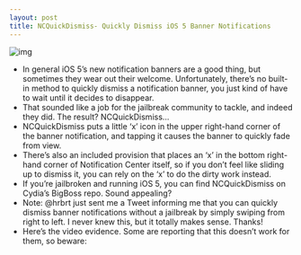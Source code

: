 ```yaml
---
layout: post
title: NCQuickDismiss- Quickly Dismiss iOS 5 Banner Notifications
---
```

![img](http://media.idownloadblog.com/wp-content/uploads/2011/11/NCQuickDismiss.png)
* In general iOS 5’s new notification banners are a good thing, but sometimes they wear out their welcome. Unfortunately, there’s no built-in method to quickly dismiss a notification banner, you just kind of have to wait until it decides to disappear.
* That sounded like a job for the jailbreak community to tackle, and indeed they did. The result? NCQuickDismiss…
* NCQuickDismiss puts a little ‘x’ icon in the upper right-hand corner of the banner notification, and tapping it causes the banner to quickly fade from view.
* There’s also an included provision that places an ‘x’ in the bottom right-hand corner of Notification Center itself, so if you don’t feel like sliding up to dismiss it, you can rely on the ‘x’ to do the dirty work instead.
* If you’re jailbroken and running iOS 5, you can find NCQuickDismiss on Cydia’s BigBoss repo. Sound appealing?
* Note: @hrbrt just sent me a Tweet informing me that you can quickly dismiss banner notifications without a jailbreak by simply swiping from right to left. I never knew this, but it totally makes sense. Thanks!
* Here’s the video evidence. Some are reporting that this doesn’t work for them, so beware:

